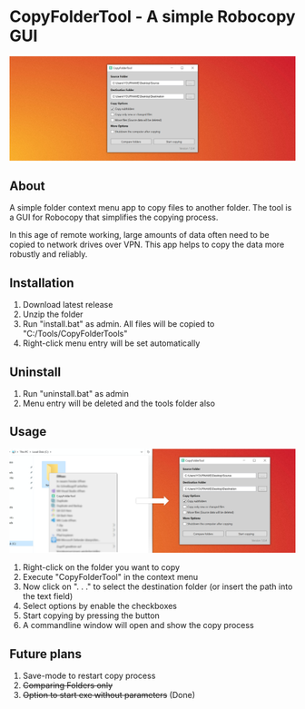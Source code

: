 # CopyFolderTool - A simple Robocopy GUI

![Image of application on gradient](screenshots/header-image.jpg?raw=true "Image of application on gradient")

## About

A simple folder context menu app to copy files to another folder. The tool is a GUI for Robocopy that simplifies the copying process.

In this age of remote working, large amounts of data often need to be copied to network drives over VPN. This app helps to copy the data more robustly and reliably.

## Installation

1. Download latest release
2. Unzip the folder
3. Run "install.bat" as admin. All files will be copied to "C:/Tools/CopyFolderTools" 
4. Right-click menu entry will be set automatically

## Uninstall

1. Run "uninstall.bat" as admin
2. Menu entry will be deleted and the tools folder also

## Usage

![Image of application for instruction](screenshots/instruction-image.jpg?raw=true "Image of application for instruction")

1. Right-click on the folder you want to copy
2. Execute "CopyFolderTool" in the context menu
3. Now click on ". . ." to select the destination folder (or insert the path into the text field)
4. Select options by enable the checkboxes
5. Start copying by pressing the button
6. A commandline window will open and show the copy process

## Future plans

1. Save-mode to restart copy process
2. ~~Comparing Folders only~~ 
3. ~~Option to start exe without parameters~~ (Done)
